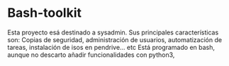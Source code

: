 # Bash-toolkit
Esta proyecto esá destinado a sysadmin.
Sus principales características son: Copias de seguridad, administración de usuarios, automatización de tareas, instalación de isos en pendrive... etc
Está programado en bash, aunque no descarto añadir funcionalidades con python3,
